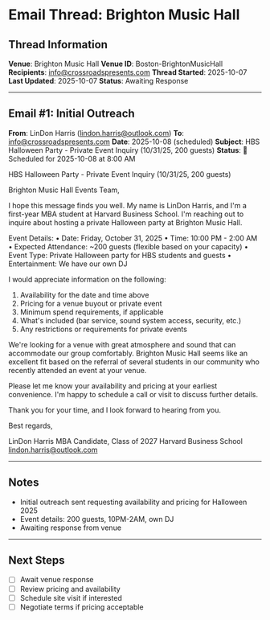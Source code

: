 # Email Thread: Brighton Music Hall

## Thread Information
**Venue**: Brighton Music Hall
**Venue ID**: Boston-BrightonMusicHall
**Recipients**: info@crossroadspresents.com
**Thread Started**: 2025-10-07
**Last Updated**: 2025-10-07
**Status**: Awaiting Response

---

## Email #1: Initial Outreach
**From**: LinDon Harris (lindon.harris@outlook.com)
**To**: info@crossroadspresents.com
**Date**: 2025-10-08 (scheduled)
**Subject**: HBS Halloween Party - Private Event Inquiry (10/31/25, 200 guests)
**Status**: 📅 Scheduled for 2025-10-08 at 8:00 AM

HBS Halloween Party - Private Event Inquiry (10/31/25, 200 guests)

Brighton Music Hall Events Team,

I hope this message finds you well. My name is LinDon Harris, and I'm a first-year MBA student at Harvard Business School. I'm reaching out to inquire about hosting a private Halloween party at Brighton Music Hall.

Event Details:
• Date: Friday, October 31, 2025
• Time: 10:00 PM - 2:00 AM
• Expected Attendance: ~200 guests (flexible based on your capacity)
• Event Type: Private Halloween party for HBS students and guests
• Entertainment: We have our own DJ

I would appreciate information on the following:
1. Availability for the date and time above
2. Pricing for a venue buyout or private event
3. Minimum spend requirements, if applicable
4. What's included (bar service, sound system access, security, etc.)
5. Any restrictions or requirements for private events

We're looking for a venue with great atmosphere and sound that can accommodate our group comfortably. Brighton Music Hall seems like an excellent fit based on the referral of several students in our community who recently attended an event at your venue.

Please let me know your availability and pricing at your earliest convenience. I'm happy to schedule a call or visit to discuss further details.

Thank you for your time, and I look forward to hearing from you.

Best regards,

LinDon Harris
MBA Candidate, Class of 2027
Harvard Business School
lindon.harris@outlook.com

---

## Notes
- Initial outreach sent requesting availability and pricing for Halloween 2025
- Event details: 200 guests, 10PM-2AM, own DJ
- Awaiting response from venue

---

## Next Steps
- [ ] Await venue response
- [ ] Review pricing and availability
- [ ] Schedule site visit if interested
- [ ] Negotiate terms if pricing acceptable
